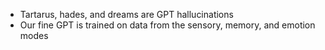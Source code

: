 - Tartarus, hades, and dreams are GPT hallucinations
- Our fine GPT is trained on data from the sensory, memory, and emotion modes
